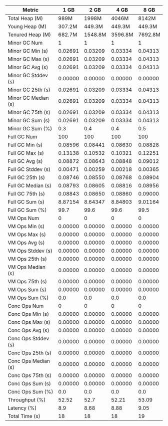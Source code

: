 | Metric | 1 GB | 2 GB | 4 GB | 8 GB |
|------|----|----|----|----|
| Total Heap (M) | 989M | 1998M | 4046M | 8142M |
| Young Heap (M) | 307.2M | 449.3M | 449.3M | 449.3M |
| Tenured Heap (M) | 682.7M | 1548.8M | 3596.8M | 7692.8M |
| Minor GC Num | 1 | 1 | 1 | 1 |
| Minor GC Min (s) | 0.02691 | 0.03209 | 0.03334 | 0.04313 |
| Minor GC Max (s) | 0.02691 | 0.03209 | 0.03334 | 0.04313 |
| Minor GC Avg (s) | 0.02691 | 0.03209 | 0.03334 | 0.04313 |
| Minor GC Stddev (s) | 0.00000 | 0.00000 | 0.00000 | 0.00000 |
| Minor GC 25th (s) | 0.02691 | 0.03209 | 0.03334 | 0.04313 |
| Minor GC Median (s) | 0.02691 | 0.03209 | 0.03334 | 0.04313 |
| Minor GC 75th (s) | 0.02691 | 0.03209 | 0.03334 | 0.04313 |
| Minor GC Sum (s) | 0.02691 | 0.03209 | 0.03334 | 0.04313 |
| Minor GC Sum (%) | 0.3 | 0.4 | 0.4 | 0.5 |
| Full GC Num | 100 | 100 | 100 | 100 |
| Full GC Min (s) | 0.08596 | 0.08441 | 0.08630 | 0.08828 |
| Full GC Max (s) | 0.13138 | 0.10532 | 0.10321 | 0.12251 |
| Full GC Avg (s) | 0.08872 | 0.08643 | 0.08848 | 0.09012 |
| Full GC Stddev (s) | 0.00471 | 0.00259 | 0.00218 | 0.00365 |
| Full GC 25th (s) | 0.08746 | 0.08550 | 0.08768 | 0.08904 |
| Full GC Median (s) | 0.08793 | 0.08605 | 0.08816 | 0.08956 |
| Full GC 75th (s) | 0.08843 | 0.08650 | 0.08860 | 0.09000 |
| Full GC Sum (s) | 8.87154 | 8.64347 | 8.84803 | 9.01164 |
| Full GC Sum (%) | 99.7 | 99.6 | 99.6 | 99.5 |
| VM Ops Num | 0 | 0 | 0 | 0 |
| VM Ops Min (s) | 0.00000 | 0.00000 | 0.00000 | 0.00000 |
| VM Ops Max (s) | 0.00000 | 0.00000 | 0.00000 | 0.00000 |
| VM Ops Avg (s) | 0.00000 | 0.00000 | 0.00000 | 0.00000 |
| VM Ops Stddev (s) | 0.00000 | 0.00000 | 0.00000 | 0.00000 |
| VM Ops 25th (s) | 0.00000 | 0.00000 | 0.00000 | 0.00000 |
| VM Ops Median (s) | 0.00000 | 0.00000 | 0.00000 | 0.00000 |
| VM Ops 75th (s) | 0.00000 | 0.00000 | 0.00000 | 0.00000 |
| VM Ops Sum (s) | 0.00000 | 0.00000 | 0.00000 | 0.00000 |
| VM Ops Sum (%) | 0.0 | 0.0 | 0.0 | 0.0 |
| Conc Ops Num | 0 | 0 | 0 | 0 |
| Conc Ops Min (s) | 0.00000 | 0.00000 | 0.00000 | 0.00000 |
| Conc Ops Max (s) | 0.00000 | 0.00000 | 0.00000 | 0.00000 |
| Conc Ops Avg (s) | 0.00000 | 0.00000 | 0.00000 | 0.00000 |
| Conc Ops Stddev (s) | 0.00000 | 0.00000 | 0.00000 | 0.00000 |
| Conc Ops 25th (s) | 0.00000 | 0.00000 | 0.00000 | 0.00000 |
| Conc Ops Median (s) | 0.00000 | 0.00000 | 0.00000 | 0.00000 |
| Conc Ops 75th (s) | 0.00000 | 0.00000 | 0.00000 | 0.00000 |
| Conc Ops Sum (s) | 0.00000 | 0.00000 | 0.00000 | 0.00000 |
| Conc Ops Sum (%) | 0.0 | 0.0 | 0.0 | 0.0 |
| Throughput (%) | 52.52 | 52.7 | 52.21 | 53.09 |
| Latency (%) | 8.9 | 8.68 | 8.88 | 9.05 |
| Total Time (s) | 18 | 18 | 18 | 19 |
